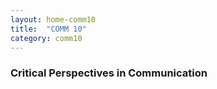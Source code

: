 ```yaml
---
layout: home-comm10
title:  "COMM 10"
category: comm10
---
```

### Critical Perspectives in Communication